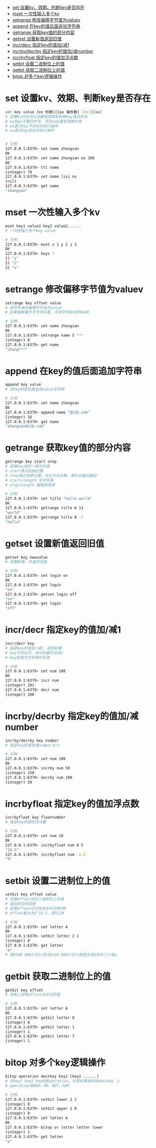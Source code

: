 - [set 设置kv、效期、判断key是否存在](#set-设置kv效期判断key是否存在)
- [mset 一次性输入多个kv](#mset-一次性输入多个kv)
- [setrange 修改偏移字节值为valuev](#setrange-修改偏移字节值为valuev)
- [append 在key的值后面追加字符串](#append-在key的值后面追加字符串)
- [getrange 获取key值的部分内容](#getrange-获取key值的部分内容)
- [getset 设置新值返回旧值](#getset-设置新值返回旧值)
- [incr/decr 指定key的值加/减1](#incrdecr-指定key的值加减1)
- [incrby/decrby 指定key的值加/减number](#incrbydecrby-指定key的值加减number)
- [incrbyfloat 指定key的值加浮点数](#incrbyfloat-指定key的值加浮点数)
- [setbit 设置二进制位上的值](#setbit-设置二进制位上的值)
- [getbit 获取二进制位上的值](#getbit-获取二进制位上的值)
- [bitop 对多个key逻辑操作](#bitop-对多个key逻辑操作)

# set 设置kv、效期、判断key是否存在

```bash
set key value [ex 秒数]|[px 毫秒数] [nx]|[xx]
# 设置kv时也可以设置有效期和判断key是否存在
# ex和px不要同时写，否则以后面有效期为准
# nx表示key不存在时执行操作
# xx表示key存在时执行操作


# 示例
127.0.0.1:6379> set name zhangsan
OK
127.0.0.1:6379> set name zhangsan ex 100
OK
127.0.0.1:6379> ttl name
(integer) 78
127.0.0.1:6379> set name lisi nx
(nil)
127.0.0.1:6379> get name
"zhangsan"
```

# mset 一次性输入多个kv

```bash
mset key1 value1 key2 value2......
# 一次性输入多个key-value

# 示例
127.0.0.1:6379> mset x 1 y 2 z 3
OK
127.0.0.1:6379> keys *
1) "y"
2) "z"
3) "x"
```

# setrange 修改偏移字节值为valuev

```bash
setrange key offset value
# 把字符串的偏移字节改为value
# 如果偏移量大于字符长度，中间字符自动补0x00

# 示例
127.0.0.1:6379> set name zhangsan
OK
127.0.0.1:6379> setrange name 5 ***
(integer) 8
127.0.0.1:6379> get name
"zhang***"
```

# append 在key的值后面追加字符串

```bash
append key value
# 在key的值后面追加value字符串

# 示例
127.0.0.1:6379> set name zhangsan
OK
127.0.0.1:6379> append name "@126.com"
(integer) 16
127.0.0.1:6379> get name
"zhangsan@126.com"
```

# getrange 获取key值的部分内容

```bash
getrange key start stop
# 获取key值的一部分内容
# start表示起始位置
# stop表示结束位置，可以为为负数，表示从最后数起
# start>length 空字符串
# stop>length 截取到结尾

# 示例
127.0.0.1:6379> set title "hello world"
OK
127.0.0.1:6379> getrange title 6 11
"world"
127.0.0.1:6379> getrange title 0 -7
"hello"
```

# getset 设置新值返回旧值

```bash
getset key newvalue
# 设置新值，并返回旧值

# 示例
127.0.0.1:6379> set login on
OK
127.0.0.1:6379> get login
"on"
127.0.0.1:6379> getset login off
"on"
127.0.0.1:6379> get login
"off"
```

# incr/decr 指定key的值加/减1

```bash
incr/decr key
# 指定key的值加/减1，返回结果
# key不存在时，自动创建并加减1
# key的值为字符串时无效

# 示例
127.0.0.1:6379> set num 100
OK
127.0.0.1:6379> incr num
(integer) 101
127.0.0.1:6379> decr num 
(integer) 100
```

# incrby/decrby 指定key的值加/减number

```bash
incrby/decrby key number
# 指定key的值加减number大小

# 示例
127.0.0.1:6379> set num 100
OK
127.0.0.1:6379> incrby num 50
(integer) 150
127.0.0.1:6379> decrby num 100
(integer) 50
```

# incrbyfloat 指定key的值加浮点数

```bash
incrbyfloat key floatnumber
# 指定key的值加浮点数

# 示例
127.0.0.1:6379> set num 10
OK
127.0.0.1:6379> incrbyfloat num 0.5
"10.5"
127.0.0.1:6379> incrbyfloat num -1.5
"9"
```

# setbit 设置二进制位上的值

```bash
setbit key offset value
# 设置offset对应二进制位上的值
# 返回改位的旧值
# 如果offset过大则会在中间填充0
# offset最大为2^32-1，即512M

# 示例
127.0.0.1:6379> set letter A
OK
127.0.0.1:6379> setbit letter 2 1
(integer) 0
127.0.0.1:6379> get letter
"a"
# 把0100 0001(65)改为0110 0001(97)即把大写A改为了小写a
```

# getbit 获取二进制位上的值

```bash
getbit key offset
# 获取二进制offset对应位的值

# 示例
127.0.0.1:6379> set letter A
OK
127.0.0.1:6379> getbit letter 0
(integer) 0
127.0.0.1:6379> getbit letter 1
(integer) 1
127.0.0.1:6379> getbit letter 7
(integer) 1
```

# bitop 对多个key逻辑操作

```bash
bitop operation destkey key1 [key2 ......]
# 对key1 key2 keyN做operation，并把结果保存到destkey 上
# operation有AND、OR、NOT、XOR

# 示例
127.0.0.1:6379> setbit lower 2 1
(integer) 0
127.0.0.1:6379> setbit upper 2 0
(integer) 0
127.0.0.1:6379> set letter A
OK
127.0.0.1:6379> bitop or letter letter lower
(integer) 1
127.0.0.1:6379> get letter
"a"
```
